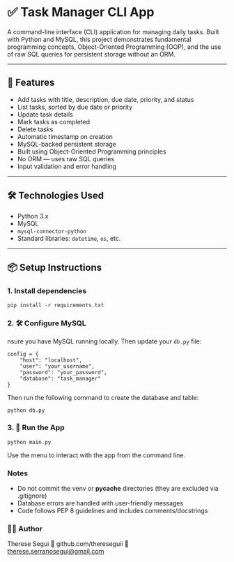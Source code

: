 # ✅ Task Manager CLI App
A command-line interface (CLI) application for managing daily tasks. Built with Python and MySQL, this project demonstrates fundamental programming concepts, Object-Oriented Programming (OOP), and the use of raw SQL queries for persistent storage without an ORM.

---


## 🚀 Features
- Add tasks with title, description, due date, priority, and status  
- List tasks, sorted by due date or priority  
- Update task details  
- Mark tasks as completed  
- Delete tasks  
- Automatic timestamp on creation  
- MySQL-backed persistent storage  
- Built using Object-Oriented Programming principles  
- No ORM — uses raw SQL queries  
- Input validation and error handling

---

## 🛠️ Technologies Used
  
- Python 3.x  
- MySQL  
- `mysql-connector-python`  
- Standard libraries: `datetime`, `os`, etc.

---

## 📦 Setup Instructions

### 1. Install dependencies

```
pip install -r requirements.txt
```
### 2. 🛠️ Configure MySQL

nsure you have MySQL running locally. Then update your `db.py` file:

```
config = {
    "host": "localhost",
    "user": "your_username",
    "password": "your_password",
    "database": "task_manager"
}
```
Then run the following command to create the database and table:
```
python db.py
```

### 3. 🚀 Run the App
```
python main.py
```

Use the menu to interact with the app from the command line.

### Notes

- Do not commit the venv or __pycache__ directories (they are excluded via .gitignore)
- Database errors are handled with user-friendly messages
- Code follows PEP 8 guidelines and includes comments/docstrings

### 🙋‍♀️ Author
Therese Segui
🔗 github.com/thereseguii
📧 therese.serranosegui@gmail.com
